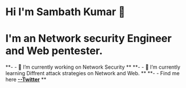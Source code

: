 # Hi I'm Sambath Kumar 👋
# I'm an Network security Engineer and  Web pentester.
 **- - 🔭 I’m currently working on  Network Security **
  **- - 🌱 I’m currently learning Diffrent attack strategies on Network and Web. ** 
  **- - Find me here [**--Twitter**](https://twitter.com/sambathk_crazy) ** 


<!--
**sambathkumar02/sambathkumar02** is a ✨ _special_ ✨ repository because its `README.md` (this file) appears on your GitHub profile.

Here are some ideas to get you started:

- 🔭 I’m currently working on ...
- 🌱 I’m currently learning Diffrent attack strategies on Network and Web.
- 👯 I’m looking to collaborate on ...
- 🤔 I’m looking for help with ...
- 💬 Ask me about Cyber security.
- 📫 How to reach me: ...
- 😄 Pronouns: ...
- ⚡ Fun fact: ...
-->
